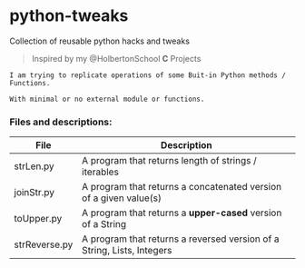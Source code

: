 # python-tweaks
Collection of reusable python hacks and tweaks

> Inspired by my @HolbertonSchool **C** Projects

`I am trying to replicate operations of some Buit-in Python methods / Functions.`

`With minimal or no external module or functions.`

### **Files and descriptions:**

| File          | Description                                                            |
| ------------- | ---------------------------------------------------------------------- |
| strLen.py     | A program that returns length of strings / iterables                   |
| joinStr.py    | A program that returns a concatenated version of a given value(s)      |
| toUpper.py    | A program that returns a **upper-cased** version of a String           |
| strReverse.py | A program that returns a reversed version of a String, Lists, Integers |
